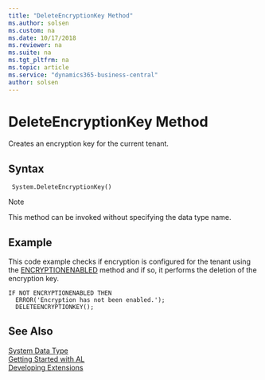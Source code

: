```yaml
---
title: "DeleteEncryptionKey Method"
ms.author: solsen
ms.custom: na
ms.date: 10/17/2018
ms.reviewer: na
ms.suite: na
ms.tgt_pltfrm: na
ms.topic: article
ms.service: "dynamics365-business-central"
author: solsen
---
```

[//]: # (START>DO_NOT_EDIT)
[//]: # (IMPORTANT:Do not edit any of the content between here and the END>DO_NOT_EDIT.)
[//]: # (Any modifications should be made in the .xml files in the ModernDev repo.)
# DeleteEncryptionKey Method
Creates an encryption key for the current tenant.

## Syntax
```
 System.DeleteEncryptionKey()
```
> [!NOTE]  
> This method can be invoked without specifying the data type name.  



[//]: # (IMPORTANT: END>DO_NOT_EDIT)

## Example  
 This code example checks if encryption is configured for the tenant using the [ENCRYPTIONENABLED](../../methods/devenv-encryptionenabled-method.md) method and if so, it performs the deletion of the encryption key.  

```  
IF NOT ENCRYPTIONENABLED THEN  
  ERROR('Encryption has not been enabled.');  
  DELETEENCRYPTIONKEY();  
```

## See Also
[System Data Type](system-data-type.md)  
[Getting Started with AL](../../devenv-get-started.md)  
[Developing Extensions](../../devenv-dev-overview.md)